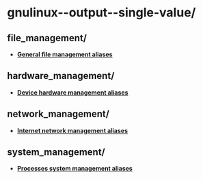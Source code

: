 
# gnulinux--output--single-value/

## file_management/

* [**General file management aliases**](file_management/general-file-management.aliases)

## hardware_management/

* [**Device hardware management aliases**](hardware_management/device-hardware-management.aliases)

## network_management/

* [**Internet network management aliases**](network_management/internet-network-management.aliases)

## system_management/

* [**Processes system management aliases**](system_management/processes-system-management.aliases)

